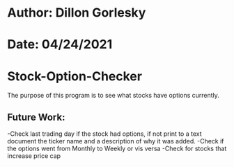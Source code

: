 # Author: Dillon Gorlesky
# Date: 04/24/2021

# Stock-Option-Checker
The purpose of this program is to see what stocks have options currently.

Future Work:
------------
-Check last trading day if the stock had options, if not print to a text document the ticker name and a description of why it was added.
-Check if the options went from Monthly to Weekly or vis versa
-Check for stocks that increase price cap

